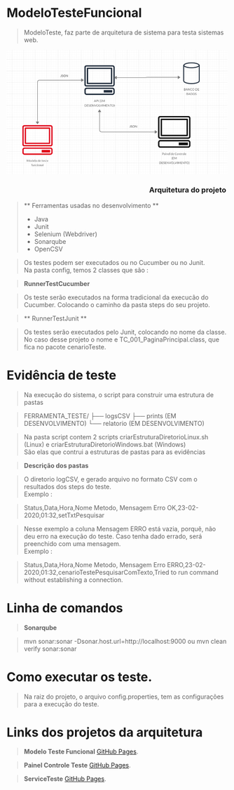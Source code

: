 # ModeloTesteFuncional

> ModeloTeste, faz parte de arquitetura de sistema para testa sistemas web.</br> 

![Semantic description of image](./diagrama.png)</p>
<h3> &nbsp;&nbsp;&nbsp;&nbsp;&nbsp;&nbsp;&nbsp;&nbsp;&nbsp;&nbsp;&nbsp;&nbsp;&nbsp;
&nbsp;&nbsp;&nbsp;&nbsp;&nbsp;&nbsp;&nbsp;&nbsp;&nbsp;&nbsp;&nbsp;&nbsp;&nbsp;
&nbsp;&nbsp;&nbsp;&nbsp;&nbsp;&nbsp;&nbsp;&nbsp;&nbsp;&nbsp;&nbsp;&nbsp;&nbsp;
&nbsp;&nbsp;&nbsp;&nbsp;&nbsp;&nbsp;&nbsp;&nbsp;&nbsp;&nbsp;&nbsp;&nbsp;&nbsp;
&nbsp;&nbsp;&nbsp;&nbsp;&nbsp;&nbsp;&nbsp;&nbsp;&nbsp;&nbsp;&nbsp;&nbsp;&nbsp;
&nbsp;&nbsp;&nbsp;&nbsp;&nbsp;&nbsp;&nbsp;&nbsp;&nbsp;&nbsp;&nbsp;&nbsp;&nbsp;
 Arquitetura do projeto </h3>

> ** Ferramentas usadas no desenvolvimento ** </br>
> * Java
> * Junit
> * Selenium (Webdriver)
> * Sonarqube
> * OpenCSV </br>

> Os testes podem ser executados ou no Cucumber ou no Junit. </br>
> Na pasta config, temos 2 classes que são :

> __RunnerTestCucumber__ </br>

> 	Os teste serão executados na forma tradicional da execucão do Cucumber.
> 	Colocando o caminho da pasta steps do seu projeto.
	
> ** RunnerTestJunit ** </br>

> 	Os testes serão executados pelo Junit, colocando no nome da classe.
> 	No caso desse projeto o nome e TC_001_PaginaPrincipal.class, que fica no pacote cenarioTeste.

# Evidência de teste

> Na execução do sistema, o script para construir uma estrutura de pastas

> 	FERRAMENTA_TESTE/
> 	├── logsCSV
> 	├── prints (EM DESENVOLVIMENTO)
> 	└── relatorio (EM DESENVOLVIMENTO)

> Na pasta script contem 2 scripts criarEstruturaDiretorioLinux.sh (Linux) e criarEstruturaDiretorioWindows.bat (Windows) </br>
> São elas que contrui a estruturas de pastas para as evidências 

> __Descrição dos pastas__ </b>

> O diretorio logCSV, e gerado arquivo no formato CSV com o resultados dos steps do teste.</br>
> Exemplo :

> 	Status,Data,Hora,Nome Metodo, Mensagem Erro
> 	OK,23-02-2020,01:32,setTxtPesquisar  

> Nesse exemplo a coluna Mensagem ERRO está vazia, porquê, não deu erro na execução do teste.
> Caso tenha dado errado, será preenchido com uma mensagem. </br>
> Exemplo : 

> 	Status,Data,Hora,Nome Metodo, Mensagem Erro
> 	ERRO,23-02-2020,01:32,cenarioTestePesquisarComTexto,Tried to run command without establishing a connection.


# Linha de comandos

> __Sonarqube__ </br>

> 	mvn sonar:sonar -Dsonar.host.url=http://localhost:9000
> 	ou
> 	mvn clean verify sonar:sonar

# Como executar os teste.

> Na raiz do projeto, o arquivo config.properties, tem as configurações para a execução do teste.


# Links dos projetos da arquitetura
> __Modelo Teste Funcional__
> [GitHub Pages](https://github.com/marcosregato/modeloTesteFuncional).</br>

> __Painel Controle Teste__
> [GitHub Pages](https://github.com/marcosregato/painelControleTeste).</br>

> __ServiceTeste__
[GitHub Pages](https://github.com/marcosregato/serviceTeste).</br>
